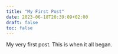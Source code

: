 ```yaml
---
title: "My First Post"
date: 2023-06-18T20:39:09+02:00
draft: false
toc: false
---
```


My very first post. This is when it all began.